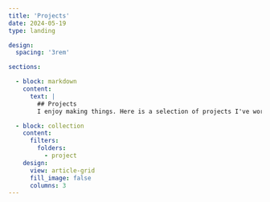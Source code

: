 ```yaml
---
title: 'Projects'
date: 2024-05-19
type: landing

design:
  spacing: '3rem'

sections:

  - block: markdown
    content:
      text: |
        ## Projects
        I enjoy making things. Here is a selection of projects I've worked on — a mix of creative ideas, technical builds, and experiments.

  - block: collection
    content:
      filters:
        folders:
          - project
    design:
      view: article-grid
      fill_image: false
      columns: 3
---
```

